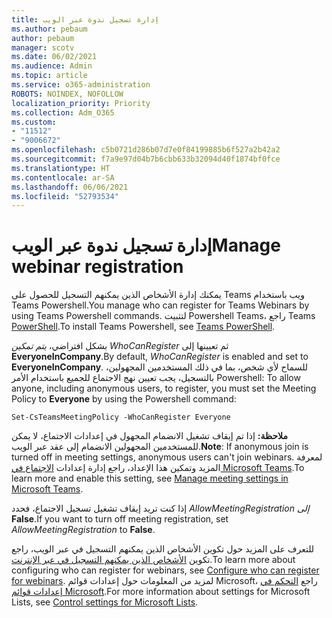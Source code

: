 ```yaml
---
title: إدارة تسجيل ندوة عبر الويب
ms.author: pebaum
author: pebaum
manager: scotv
ms.date: 06/02/2021
ms.audience: Admin
ms.topic: article
ms.service: o365-administration
ROBOTS: NOINDEX, NOFOLLOW
localization_priority: Priority
ms.collection: Adm_O365
ms.custom:
- "11512"
- "9006672"
ms.openlocfilehash: c5b0721d286b07d7e0f84199885b6f527a2b42a2
ms.sourcegitcommit: f7a9e97d04b7b6cbb633b32094d40f1874bf0fce
ms.translationtype: HT
ms.contentlocale: ar-SA
ms.lasthandoff: 06/06/2021
ms.locfileid: "52793534"
---
```

# <a name="manage-webinar-registration"></a><span data-ttu-id="7c561-102">إدارة تسجيل ندوة عبر الويب</span><span class="sxs-lookup"><span data-stu-id="7c561-102">Manage webinar registration</span></span>

<span data-ttu-id="7c561-103">يمكنك إدارة الأشخاص الذين يمكنهم التسجيل للحصول على Teams ويب باستخدام Teams Powershell.</span><span class="sxs-lookup"><span data-stu-id="7c561-103">You manage who can register for Teams Webinars by using Teams Powershell commands.</span></span> <span data-ttu-id="7c561-104">لتثبيت Powershell Teams، راجع Teams [PowerShell](/microsoftteams/teams-powershell-install).</span><span class="sxs-lookup"><span data-stu-id="7c561-104">To install Teams Powershell, see [Teams PowerShell](/microsoftteams/teams-powershell-install).</span></span> 

<span data-ttu-id="7c561-105">بشكل افتراضي، *يتم تمكين WhoCanRegister* ثم تعيينها إلى **EveryoneInCompany**.</span><span class="sxs-lookup"><span data-stu-id="7c561-105">By default, *WhoCanRegister* is enabled and set to **EveryoneInCompany**.</span></span> <span data-ttu-id="7c561-106">للسماح لأي شخص، بما في ذلك المستخدمين المجهولين، بالتسجيل، يجب تعيين نهج الاجتماع للجميع باستخدام الأمر Powershell: </span><span class="sxs-lookup"><span data-stu-id="7c561-106">To allow anyone, including anonymous users, to register, you must set the Meeting Policy to **Everyone** by using the Powershell command:</span></span>

`Set-CsTeamsMeetingPolicy -WhoCanRegister Everyone`

<span data-ttu-id="7c561-107">**ملاحظة:** إذا تم إيقاف تشغيل الانضمام المجهول في إعدادات الاجتماع، لا يمكن للمستخدمين المجهولين الانضمام إلى عقد عبر الويب.</span><span class="sxs-lookup"><span data-stu-id="7c561-107">**Note**: If anonymous join is turned off in meeting settings, anonymous users can't join webinars.</span></span> <span data-ttu-id="7c561-108">لمعرفة المزيد وتمكين هذا الإعداد، راجع إدارة إعدادات [الاجتماع في Microsoft Teams](/microsoftteams/meeting-settings-in-teams).</span><span class="sxs-lookup"><span data-stu-id="7c561-108">To learn more and enable this setting, see [Manage meeting settings in Microsoft Teams](/microsoftteams/meeting-settings-in-teams).</span></span>

<span data-ttu-id="7c561-109">إذا كنت تريد إيقاف تشغيل تسجيل الاجتماع، فحدد *AllowMeetingRegistration إلى* **False**.</span><span class="sxs-lookup"><span data-stu-id="7c561-109">If you want to turn off meeting registration, set *AllowMeetingRegistration* to **False**.</span></span>

<span data-ttu-id="7c561-110">للتعرف على المزيد حول تكوين الأشخاص الذين يمكنهم التسجيل في عبر الويب، راجع تكوين [الأشخاص الذين يمكنهم التسجيل في عبر الإنترنت](/microsoftteams/set-up-webinars?source=docs#configure-who-can-register-for-webinars).</span><span class="sxs-lookup"><span data-stu-id="7c561-110">To learn more about configuring who can register for webinars, see [Configure who can register for webinars](/microsoftteams/set-up-webinars?source=docs#configure-who-can-register-for-webinars).</span></span> <span data-ttu-id="7c561-111">لمزيد من المعلومات حول إعدادات قوائم Microsoft، راجع [التحكم في إعدادات قوائم Microsoft](/sharepoint/control-lists).</span><span class="sxs-lookup"><span data-stu-id="7c561-111">For more information about settings for Microsoft Lists, see [Control settings for Microsoft Lists](/sharepoint/control-lists).</span></span>
